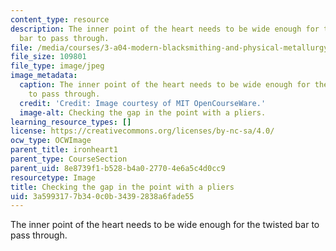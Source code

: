 ```yaml
---
content_type: resource
description: The inner point of the heart needs to be wide enough for the twisted
  bar to pass through.
file: /media/courses/3-a04-modern-blacksmithing-and-physical-metallurgy-fall-2008/3a5993177b340c0b34392838a6fade55_120.jpg
file_size: 109801
file_type: image/jpeg
image_metadata:
  caption: The inner point of the heart needs to be wide enough for the twisted bar
    to pass through.
  credit: 'Credit: Image courtesy of MIT OpenCourseWare.'
  image-alt: Checking the gap in the point with a pliers.
learning_resource_types: []
license: https://creativecommons.org/licenses/by-nc-sa/4.0/
ocw_type: OCWImage
parent_title: ironheart1
parent_type: CourseSection
parent_uid: 8e8739f1-b528-b4a0-2770-4e6a5c4d0cc9
resourcetype: Image
title: Checking the gap in the point with a pliers
uid: 3a599317-7b34-0c0b-3439-2838a6fade55
---
```

The inner point of the heart needs to be wide enough for the twisted bar to pass through.